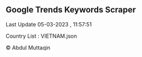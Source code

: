 

## Google Trends Keywords Scraper 
 
Last Update 05-03-2023 , 11:57:51

Country List :
VIETNAM.json



© Abdul Muttaqin 
